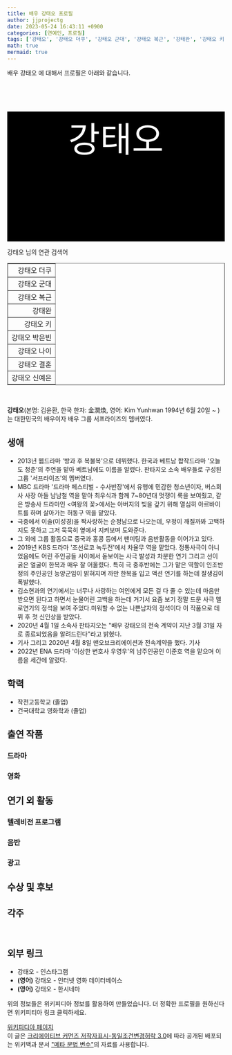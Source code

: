 ```yaml
---
title: 배우 강태오 프로필
author: jjprojectg
date: 2023-05-24 16:43:11 +0900
categories: [연예인, 프로필]
tags: ['강태오', '강태오 더쿠', '강태오 군대', '강태오 복근', '강태완', '강태오 키', '강태오 박은빈', '강태오 나이', '강태오 결혼', '강태오 신예은']
math: true
mermaid: true
---
```


<p>
배우 강태오 에 대해서  프로필은 아래와 같습니다. 
</p>
<div class="textimage_container" style="background-color:black ; width:100%; height:300px; ">
  <p style=" color: white; text-align: center;font-size:80">강태오</p>
</div>
<p>
 강태오 님의 연관 검색어
</p>
<table  border="1" class="dataframe"> <tr style="text-align: right;"> <td> 강태오 더쿠 </td></tr> <tr style="text-align: right;"> <td> 강태오 군대 </td></tr> <tr style="text-align: right;"> <td> 강태오 복근 </td></tr> <tr style="text-align: right;"> <td> 강태완 </td></tr> <tr style="text-align: right;"> <td> 강태오 키 </td></tr> <tr style="text-align: right;"> <td> 강태오 박은빈 </td></tr> <tr style="text-align: right;"> <td> 강태오 나이 </td></tr> <tr style="text-align: right;"> <td> 강태오 결혼 </td></tr> <tr style="text-align: right;"> <td> 강태오 신예은 </td></tr></table>
<br />
<p><span></span>
</p>

<p><b>강태오</b>(<span>본명: </span>김윤환, <span>한국 한자: </span>金潤煥, <span>영어: </span><span lang="en">Kim Yunhwan</span>  1994년 6월 20일 ~ )는 대한민국의 배우이자 배우 그룹 서프라이즈의 멤버였다.
</p>

<h2>생애</h2>
<ul><li>2013년 웹드라마 '방과 후 복불복'으로 데뷔했다. 한국과 베트남 합작드라마 '오늘도 청춘'의 주연을 맡아 베트남에도 이름을 알렸다. 판타지오 소속 배우들로 구성된 그룹 '서프라이즈'의 멤버였다.</li>
<li>MBC 드라마 '드라마 페스티벌 - 수사반장'에서 유행에 민감한 청소년이자, 버스회사 사장 아들 남남철 역을 맡아 최우식과 함께 7~80년대 멋쟁이 룩을 보여줬고, 같은 방송사 드라마인 &lt;여왕의 꽃&gt;에서는 아버지의 빚을 갚기 위해 열심히 아르바이트를 하며 살아가는 허동구 역을 맡았다.</li>
<li>극중에서 이솔(이성경)을 짝사랑하는 순정남으로 나오는데, 우정이 깨질까봐 고백하지도 못하고 그저 묵묵히 옆에서 지켜보며 도와준다.</li>
<li>그 외에 그룹 활동으로 중국과 홍콩 등에서 팬미팅과 음반활동을 이어가고 있다.</li>
<li>2019년 KBS 드라마 '조선로코 녹두전'에서 차율무 역을 맡았다. 정통사극이 아니었음에도 어린 주인공들 사이에서 돋보이는 사극 발성과 차분한 연기 그리고 선이 굵은 얼굴이 한복과 매우 잘 어울렸다. 특히 극 중후반에는 그가 맡은 역할이 인조반정의 주인공인 능양군임이 밝혀지며 까만 한복을 입고 액션 연기를 하는데 잘생김이 폭발했다.</li>
<li>김소현과의 연기에서는 너무나 사랑하는 여인에게 모든 걸 다 줄 수 있는데 마음만 받으면 된다고 하면서 눈물어린 고백을 하는데 거기서 요즘 보기 정말 드문 사극 멜로연기의 정석을 보여 주었다.미워할 수 없는 나쁜남자의 정석이다 이 작품으로 데뷔 후 첫 신인상을 받았다.</li>
<li>2020년 4월 1일 소속사 판타지오는 "배우 강태오의 전속 계약이 지난 3월 31일 자로 종료되었음을 알려드린다"라고 밝혔다.</li>
<li>기사 그리고 2020년 4월 8일 맨오브크리에이션과 전속계약을 했다. 기사</li>
<li>2022년 ENA 드라마 '이상한 변호사 우영우'의 남주인공인 이준호 역을 맡으며 이름을 세간에 알렸다.</li></ul>

<h2>학력</h2>
<ul><li>작전고등학교 (졸업)</li>
<li>건국대학교 영화학과 (졸업)</li></ul>

<h2>출연 작품</h2>
<h3>드라마</h3>
<h3>영화</h3>
<h2>연기 외 활동</h2>
<h3>텔레비전 프로그램</h3>
<h3>음반</h3>
<h3>광고</h3>
<h2>수상 및 후보</h2>
<h2>각주</h2>
<p><br></p>

<h2>외부 링크</h2>
<ul><li>강태오 - 인스타그램 </li>
<li><b><span title="언어: 영어">(영어)</span></b> 강태오 - 인터넷 영화 데이터베이스 </li>
<li><b><span title="언어: 영어">(영어)</span></b> 강태오 - 한시네마 </li></ul>
<p>
위의 정보들은 위키피디아 정보를 활용하여 만들었습니다. 
더 정확한 프로필을 원하신다면 위키피티아 링크 클릭하세요. 
</p>
<a href="https://ko.wikipedia.org/wiki/강태오" >위키피디아 페이지 </a>


<footer>
이 글은 <a href="https://creativecommons.org/licenses/by-sa/3.0/">크리에이티브 커먼즈 저작자표시-동일조건변경허락 3.0</a>에 따라 공개된 배포되는 위키백과 문서 <a href="https://ko.wikipedia.org/wiki/메타_문법_변수">"메타 문법 변수"</a>의 자료를 사용합니다.
</footer>

